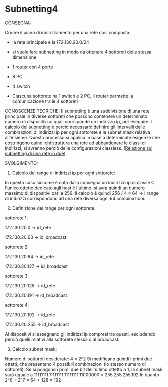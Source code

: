 # Subnetting4

CONSEGNA:

Creare il piano di indirizzamento per una rete così composta:
- la rete principale è la 172.130.20.0/24
- si vuole fare subnetting in modo da ottenere 4 sottoreti della stessa dimensione

- 1 router con 4 porte
- 8 PC
- 4 switch
- Ciascuna sottorete ha 1 switch e 2 PC, il router permette la comunicazione tra le 4 sottoreti

CONOSCENZE TEORICHE: Il subnetting è una suddivisione di una rete principale in diverse sottoreti che possono contenere un determinato numero di dispositivi ai quali corrisponde un indirizzo ip, per eseguire il calcolo del subnetting è perciò necessario definire gli intervalli delle combinazioni di indirizzi ip per ogni sottorete e la subnet mask relativa all'insieme. Questo processo si applica in base a determinate esigenze che costringono quindi chi struttura una rete ad abbandonare le classi di indirizzi, si avranno perciò delle configurazioni classless. ([Relazione sul subnetting di una rete in due](https://github.com/alicefgl/Subnetting/blob/main/README.md)).

SVOLGIMENTO:

1) Calcolo dei range di indirizzi ip per ogni sottorete:

In questo caso siccome è dato dalla consegna un indirizzo ip di classe C, l'unico ottetto dedicato agli host è l'ultimo, si avrà quindi un numero massimo di dispositivi pari a 256.
Il calcolo è quindi 256 / 4 = 64 =>  i range di indirizzi corrispondono ad una rete diversa ogni 64 combinazioni.

2) Definizione dei range per ogni sottorete:

sottorete 1:

172.130.20.0  -> id_rete

172.130.20.63  -> id_broadcast

sottorete 2:

172.130.20.64 -> id_rete

172.130.20.127  -> id_broadcast

sottorete 3:

172.130.20.128  -> id_rete

172.130.20.191  -> id_broadcast

sottorete 4:

172.130.20.192  -> id_rete

172.130.20.255  -> id_broadcast

Ai dispositivi si assegnano gli indirizzi ip compresi tra questi, escludendo perciò quelli relativi alla sottorete stessa o al broadcast.

3) Calcolo subnet mask:

Numero di sottoreti desiderate: 4 = 2^2
Si modificano quindi i primi due ottetti, che presentano 4 possibili combinazioni (lo stesso numero di sottoreti).
Se si pongono i primi due bit dell'ultimo ottetto a 1, la subnet mask sarà uguale a 11111111.11111111.11111111.11000000 = 255.255.255.192
In quanto 2^6 + 2^7 = 64 + 128 = 192
